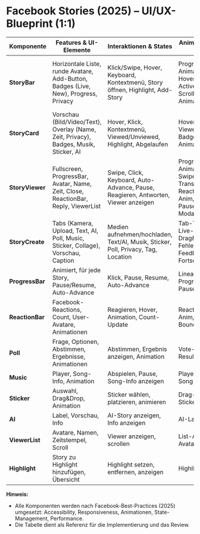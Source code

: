 # Facebook Stories (2025) – UI/UX-Blueprint (1:1)

| Komponente         | Features & UI-Elemente                                                                 | Interaktionen & States                                                                 | Animationen & UX                                                                 | Responsiveness & Accessibility                                                                 | Technische Hinweise |
|--------------------|---------------------------------------------------------------------------------------|---------------------------------------------------------------------------------------|-----------------------------------------------------------------------------------|-----------------------------------------------------------------------------------------------|---------------------|
| **StoryBar**       | Horizontale Liste, runde Avatare, Add-Button, Badges (Live, New), Progress, Privacy   | Klick/Swipe, Hover, Keyboard, Kontextmenü, Story öffnen, Highlight, Add-Story         | Progress-Animation, Hover-Glow, Active-Ring, Scroll-Animation                     | Mobile: Swipe, Desktop: Hover/Click, ARIA, Fokus, Dark/Light-Mode, Screenreader   | Virtualisierung, Lazy-Loading |
| **StoryCard**      | Vorschau (Bild/Video/Text), Overlay (Name, Zeit, Privacy), Badges, Musik, Sticker, AI | Hover, Klick, Kontextmenü, Viewed/Unviewed, Highlight, Abgelaufen                    | Hover-Scale, Viewed-Fade, Badge-Animation                                         | Responsive Grid, ARIA, Dark/Light, Screenreader                                   | Reusable, Memoized |
| **StoryViewer**    | Fullscreen, ProgressBar, Avatar, Name, Zeit, Close, ReactionBar, Reply, ViewerList    | Swipe, Click, Keyboard, Auto-Advance, Pause, Reagieren, Antworten, Viewer anzeigen    | Progress-Animation, Swipe-Transition, Reaction-Anim, Pause/Resume, Modal-Anim      | Mobile/Desktop, Touch/Keyboard, ARIA, Fokus, Dark/Light, Screenreader             | Portal, Focus-Trap |
| **StoryCreate**    | Tabs (Kamera, Upload, Text, AI, Poll, Music, Sticker, Collage), Vorschau, Caption     | Medien aufnehmen/hochladen, Text/AI, Musik, Sticker, Poll, Privacy, Tag, Location     | Tab-Transition, Live-Preview, Drag&Drop, Fehler-Feedback, Fortschritt              | Mobile/Desktop, Touch, ARIA, Dark/Light, Screenreader                             | Multi-Step, Formik/Yup |
| **ProgressBar**    | Animiert, für jede Story, Pause/Resume, Auto-Advance                                 | Klick, Pause, Resume, Auto-Advance                                                   | Linear-Progress, Pause-Overlay                                                    | ARIA, Dark/Light, Screenreader                                                   | Perf. optimiert |
| **ReactionBar**    | Facebook-Reactions, Count, User-Avatare, Animationen                                 | Reagieren, Hover, Animation, Count-Update                                            | Reaction-Anim, Count-Bounce                                                       | ARIA, Dark/Light, Screenreader                                                   | Accessible Buttons |
| **Poll**           | Frage, Optionen, Abstimmen, Ergebnisse, Animationen                                   | Abstimmen, Ergebnis anzeigen, Animation                                              | Vote-Anim, Result-Anim                                                            | ARIA, Dark/Light, Screenreader                                                   | State-Management |
| **Music**          | Player, Song-Info, Animation                                                          | Abspielen, Pause, Song-Info anzeigen                                                 | Player-Anim, Song-Progress                                                        | ARIA, Dark/Light, Screenreader                                                   | Audio-API |
| **Sticker**        | Auswahl, Drag&Drop, Animation                                                         | Sticker wählen, platzieren, animieren                                                | Drag-Anim, Sticker-Anim                                                           | ARIA, Dark/Light, Screenreader                                                   | Layer-Management |
| **AI**             | Label, Vorschau, Info                                                                 | AI-Story anzeigen, Info anzeigen                                                     | AI-Label-Anim                                                                     | ARIA, Dark/Light, Screenreader                                                   | API-Integration |
| **ViewerList**     | Avatare, Namen, Zeitstempel, Scroll                                                   | Viewer anzeigen, scrollen                                                            | List-Anim, Avatar-Anim                                                            | ARIA, Dark/Light, Screenreader                                                   | Virtualisierung |
| **Highlight**      | Story zu Highlight hinzufügen, Übersicht                                              | Highlight setzen, entfernen, anzeigen                                                | Highlight-Anim                                                                    | ARIA, Dark/Light, Screenreader                                                   | Persistenz |

**Hinweis:**
- Alle Komponenten werden nach Facebook-Best-Practices (2025) umgesetzt: Accessibility, Responsiveness, Animationen, State-Management, Performance.
- Die Tabelle dient als Referenz für die Implementierung und das Review. 